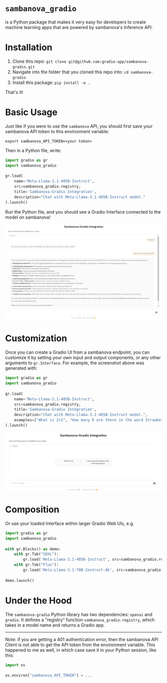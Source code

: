 # `sambanova_gradio`

is a Python package that makes it very easy for developers to create machine learning apps that are powered by sambanova's Inference API.

# Installation

1. Clone this repo: `git clone git@github.com:gradio-app/sambanova-gradio.git`
2. Navigate into the folder that you cloned this repo into: `cd sambanova-gradio`
3. Install this package: `pip install -e .`

<!-- ```bash
pip install sambanova-gradio
``` -->

That's it! 

# Basic Usage

Just like if you were to use the `sambanova` API, you should first save your sambanova API token to this environment variable:

```
export sambanova_API_TOKEN=<your token>
```

Then in a Python file, write:

```python
import gradio as gr
import sambanova_gradio

gr.load(
    name='Meta-Llama-3.1-405B-Instruct',
    src=sambanova_gradio.registry,
    title='Sambanova-Gradio Integration',
    description="Chat with Meta-Llama-3.1-405B-Instruct model."
).launch()
```

Run the Python file, and you should see a Gradio Interface connected to the model on sambanova!

![alt text](chatinterface.png)

# Customization 

Once you can create a Gradio UI from a sambanova endpoint, you can customize it by setting your own input and output components, or any other arguments to `gr.Interface`. For example, the screenshot above was generated with:

```py
import gradio as gr
import sambanova_gradio

gr.load(
    name='Meta-Llama-3.1-405B-Instruct',
    src=sambanova_gradio.registry,
    title='Sambanova-Gradio Integration',
    description="Chat with Meta-Llama-3.1-405B-Instruct model.",
    examples=["What is 2+2", "How many R are there in the word Strawberry?"]
).launch()
```
![alt text](chatinterface_with_examples.png)

# Composition

Or use your loaded Interface within larger Gradio Web UIs, e.g.

```python
import gradio as gr
import sambanova_gradio

with gr.Blocks() as demo:
    with gr.Tab("SDXL"):
        gr.load('Meta-Llama-3.1-405B-Instruct', src=sambanova_gradio.registry)
    with gr.Tab("Flux"):
        gr.load('Meta-Llama-3.1-70B-Instruct-8k', src=sambanova_gradio.registry)

demo.launch()
```

# Under the Hood

The `sambanova-gradio` Python library has two dependencies: `openai` and `gradio`. It defines a "registry" function `sambanova_gradio.registry`, which takes in a model name and returns a Gradio app.

-------

Note: if you are getting a 401 authentication error, then the sambanova API Client is not able to get the API token from the environment variable. This happened to me as well, in which case save it in your Python session, like this:

```py
import os

os.environ["sambanova_API_TOKEN"] = ...
```
